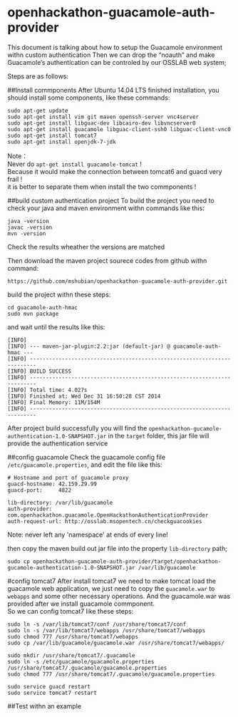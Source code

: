 openhackathon-guacamole-auth-provider
==================================
This document is talking about how to setup the Guacamole environment withn custom authentication
Then we can drop the “noauth” and make Guacamole‘s authentication can be controled by our OSSLAB web system;

Steps are as follows:

##Install commponents
After Ubuntu 14.04 LTS finished installation, you should install some components, like these commands:
```
sudo apt-get update
sudo apt-get install vim git maven openssh-server vnc4server
sudo apt-get install libguac-dev libcairo-dev libvncserver0
sudo apt-get install guacamole libguac-client-ssh0 libguac-client-vnc0 
sudo apt-get install tomcat7
sudo apt-get install openjdk-7-jdk
```
Note：    
Never do `apt-get install guacamole-tomcat` !   
Because it would make the connection between tomcat6 and guacd very frail !     
it is better to separate them when install the two commponents !

##build custom authentication project
To build the project you need to check your java and maven environment withn commands like this:
```
java -version
javac -version
mvn -version
```
Check the results wheather the versions are matched


Then download the maven project sourece codes from github withn command:
```
https://github.com/mshubian/openhackathon-guacamole-auth-provider.git
```
build the project withn these steps:
```
cd guacamole-auth-hmac
sudo mvn package
```
and wait until the results like this:
```
[INFO]
[INFO] --- maven-jar-plugin:2.2:jar (default-jar) @ guacamole-auth-hmac ---
[INFO] ------------------------------------------------------------------------
[INFO] BUILD SUCCESS
[INFO] ------------------------------------------------------------------------
[INFO] Total time: 4.027s
[INFO] Finished at: Wed Dec 31 16:50:28 CST 2014
[INFO] Final Memory: 11M/154M
[INFO] ------------------------------------------------------------------------
```
After project build successfully you will find the `openhackathon-gucamole-authentication-1.0-SNAPSHOT.jar` in the `target` folder, this jar file will provide the authentication service

##config guacamole
Check the guacamole config file `/etc/guacamole.properties`, and edit the file like this:
```shell
# Hostname and port of guacamole proxy
guacd-hostname: 42.159.29.99
guacd-port:     4822

lib-directory: /var/lib/guacamole
auth-provider: com.openhackathon.guacamole.OpenHackathonAuthenticationProvider
auth-request-url: http://osslab.msopentech.cn/checkguacookies

```
Note: never left any 'namespace' at ends of every line!     

then copy the maven build out jar file into the property `lib-directory` path;     
```
sudo cp openhackathon-guacamole-auth-provider/target/openhackathon-gucamole-authentication-1.0-SNAPSHOT.jar /var/lib/guacamole
```
#config tomcat7
After install tomcat7 we need to make tomcat load the guacamole web application, we just need to copy the `guacamole.war` to `webapps` and some other necessary operations. And the guacamole.war was provided after we install guacamole commponent.     
So we can config tomcat7 like these steps:
```
sudo ln -s /var/lib/tomcat7/conf /usr/share/tomcat7/conf
sudo ln -s /var/lib/tomcat7/webapps /usr/share/tomcat7/webapps
sudo chmod 777 /usr/share/tomcat7/webapps
sudo cp /var/lib/guacamole/guacamole.war /usr/share/tomcat7/webapps/

sudo mkdir /usr/share/tomcat7/.guacamole
sudo ln -s /etc/guacamole/guacamole.properties /usr/share/tomcat7/.guacamole/guacamole.properties
sudo chmod 777 /usr/share/tomcat7/.guacamole/guacamole.properties

sudo service guacd restart
sudo service tomcat7 restart
```

##Test withn an example
